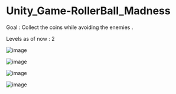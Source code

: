 # Unity_Game-RollerBall_Madness

Goal : Collect the coins while avoiding the enemies .

Levels as of now : 2

![image](https://user-images.githubusercontent.com/36453230/97418338-b8875900-192e-11eb-85bf-9c3aed7db5e8.png)


![image](https://user-images.githubusercontent.com/36453230/97421997-32b9dc80-1933-11eb-9db2-2150b4f807db.png)


![image](https://user-images.githubusercontent.com/36453230/97422033-3fd6cb80-1933-11eb-8df4-60cd34b062b7.png)


![image](https://user-images.githubusercontent.com/36453230/97422204-83c9d080-1933-11eb-9525-cd9d7577c655.png)


